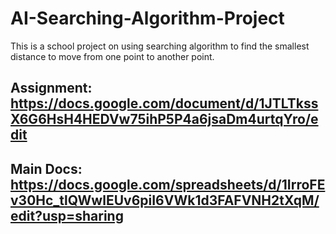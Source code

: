 # AI-Searching-Algorithm-Project
This is a school project on using searching algorithm to find the smallest distance to move from one point to another point.
## Assignment: https://docs.google.com/document/d/1JTLTkssX6G6HsH4HEDVw75ihP5P4a6jsaDm4urtqYro/edit
## Main Docs: https://docs.google.com/spreadsheets/d/1IrroFEv30Hc_tlQWwlEUv6piI6VWk1d3FAFVNH2tXqM/edit?usp=sharing
